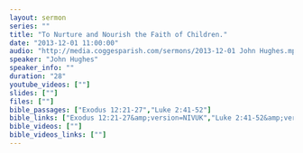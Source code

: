 ```yaml
---
layout: sermon
series: ""
title: "To Nurture and Nourish the Faith of Children."
date: "2013-12-01 11:00:00"
audio: "http://media.coggesparish.com/sermons/2013-12-01 John Hughes.mp3"
speaker: "John Hughes"
speaker_info: ""
duration: "28"
youtube_videos: [""]
slides: [""]
files: [""]
bible_passages: ["Exodus 12:21-27","Luke 2:41-52"]
bible_links: ["Exodus 12:21-27&amp;version=NIVUK","Luke 2:41-52&amp;version=NIVUK"]
bible_videos: [""]
bible_videos_links: [""]
---
```

